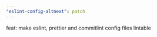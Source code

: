 ```yaml
---
"eslint-config-altnext": patch
---
```


feat: make eslint, prettier and commitlint config files lintable
